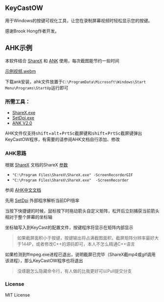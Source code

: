 ## KeyCastOW
用于Windows的按键可视化工具，让您在录制屏幕视频时轻松显示您的按键。

感谢Brook Hong作者开发。

## AHK示例 

本软件结合 [ShareX](https://github.com/ShareX/ShareX) 和 [ANK](https://autohotkey.com/) 使用，每次截图能节约一些时间

[示例视频.webm](https://github.com/allrobot/KeyCastOW_chinese/assets/43485379/31a7c584-d820-4d9b-ad31-c4ccae7f52d9)

下载ank安装，ahk文件放置于`C:\ProgramData\Microsoft\Windows\Start Menu\Programs\StartUp`运行即可

### 所需工具：

 - [ShareX.exe](https://github.com/ShareX/ShareX)
 - [SetDpi.exe](https://github.com/imniko/SetDPI)
 - [ANK V2.0](https://autohotkey.com/)
 
 AHK文件仅支持<kbd>shift</kbd>+<kbd>alt</kbd>+<kbd>PrtSc截屏键</kbd>和<kbd>shift</kbd>+<kbd>PrtSc截屏键</kbd>弹出KeyCastOW程序，有需要的请参阅AHK文档自行添加、修改
 
### AHK思路

根据 [ShareX](https://getsharex.com/docs/command-line-arguments) 文档的ShareX [参数 ](https://github.com/ShareX/ShareX/blob/master/ShareX/Enums.cs) 

 - `"C:\Program Files\ShareX\ShareX.exe" -ScreenRecorderGIF`
 - `"C:\Program Files\ShareX\ShareX.exe"  -ScreenRecorder`
 
参阅 [AHK中文文档](https://wyagd001.github.io/v2/docs) 

先用 [SetDpi](https://github.com/imniko/SetDPI) 外部程序解析当前DPI倍率

当按下快捷键的时候，鼠标按下时拖动箭头自定义矩阵，松开后立刻捕获当前箭头相对于整个屏幕的坐标轴

坐标轴写入到KeyCast的配置文件，按键程序将显示在矩阵内部显示

>如果截屏面积小于按键，按键输出将占满截图面积，截屏矩阵分辨率最好大于144P，或者修改C++的源码即可，本人不怎么精通C++语言

如果检测到ffmpeg.exe进程已退出，说明截屏已完毕（ShareX截mp4或gif调用该进程），那么KeyCastOW程序也将退出

>没琢磨怎么隐藏命令行，有人做的比我更好可以Pull提交分支


### License


MIT License
